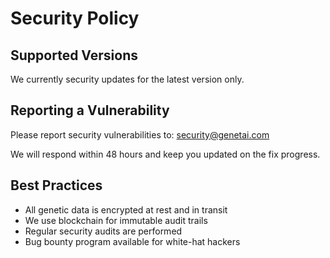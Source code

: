 # Security Policy

## Supported Versions
We currently security updates for the latest version only.

## Reporting a Vulnerability
Please report security vulnerabilities to: security@genetai.com

We will respond within 48 hours and keep you updated on the fix progress.

## Best Practices
- All genetic data is encrypted at rest and in transit
- We use blockchain for immutable audit trails
- Regular security audits are performed
- Bug bounty program available for white-hat hackers